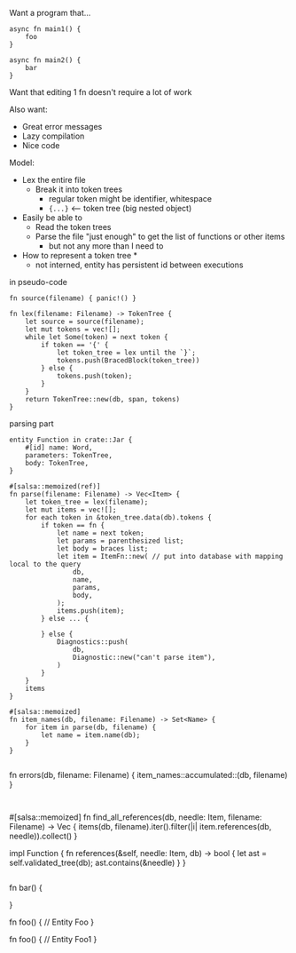 Want a program that...

```
async fn main1() {
    foo
}

async fn main2() {
    bar
}
```

Want that editing 1 fn doesn't require a lot of work

Also want:

* Great error messages
* Lazy compilation
* Nice code

Model:

* Lex the entire file
    * Break it into token trees
        * regular token might be identifier, whitespace
        * `{...}` <-- token tree (big nested object)
* Easily be able to
    * Read the token trees
    * Parse the file "just enough" to get the list of functions or other items
        * but not any more than I need to
* How to represent a token tree
    * 
    * not interned, entity has persistent id between executions


in pseudo-code

```
fn source(filename) { panic!() }

fn lex(filename: Filename) -> TokenTree {
    let source = source(filename);
    let mut tokens = vec![];
    while let Some(token) = next token {
        if token == '{' {
            let token_tree = lex until the `}`;
            tokens.push(BracedBlock(token_tree))
        } else {
            tokens.push(token);
        }
    }
    return TokenTree::new(db, span, tokens)
}
```

parsing part

```
entity Function in crate::Jar {
    #[id] name: Word,
    parameters: TokenTree,
    body: TokenTree,
}

#[salsa::memoized(ref)]
fn parse(filename: Filename) -> Vec<Item> {
    let token_tree = lex(filename);
    let mut items = vec![];
    for each token in &token_tree.data(db).tokens {
        if token == fn {
            let name = next token;
            let params = parenthesized list;
            let body = braces list;
            let item = ItemFn::new( // put into database with mapping local to the query
                db,
                name,
                params,
                body,
            );
            items.push(item);
        } else ... {
            
        } else {
            Diagnostics::push(
                db,
                Diagnostic::new("can't parse item"),
            )
        }
    }
    items
}
```

```
#[salsa::memoized]
fn item_names(db, filename: Filename) -> Set<Name> {
    for item in parse(db, filename) {
        let name = item.name(db);
    }
}
```

```

```
fn errors(db, filename: Filename) {
    item_names::accumulated::<Diagnostics>(db, filename)
}
```


```
#[salsa::memoized]
fn find_all_references(db, needle: Item, filename: Filename) -> Vec<Item> {
    items(db, filename).iter().filter(|i| item.references(db, needle)).collect()
}

impl Function {
    fn references(&self, needle: Item, db) -> bool {
        let ast = self.validated_tree(db);
        ast.contains(&needle)
    }
}
```

```
fn bar() {
    
}

fn foo() {
        // Entity Foo
}

fn foo() {
        // Entity Foo1
}
```
